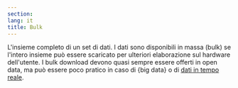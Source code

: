 ```yaml
---
section: 
lang: it
title: Bulk 
---
```

L'insieme completo di un set di dati. I dati sono disponibili in massa (bulk) se l'intero insieme può essere scaricato per ulteriori elaborazione sul hardware dell'utente. I bulk download devono quasi sempre essere offerti in open data, ma può essere poco pratico in caso di {big data} o di [dati in tempo reale](/glossary/in/real-time-data/).
